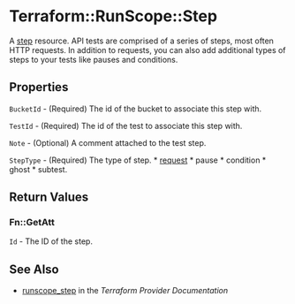 # Terraform::RunScope::Step

A [step](https://www.runscope.com/docs/api/steps) resource.
API tests are comprised of a series of steps, most often HTTP requests.
In addition to requests, you can also add additional types of steps to
your tests like pauses and conditions.

## Properties

`BucketId` - (Required) The id of the bucket to associate this step with.

`TestId` - (Required) The id of the test to associate this step with.

`Note` - (Optional) A comment attached to the test step.

`StepType` - (Required) The type of step. * [request](#request-steps) * pause * condition * ghost * subtest.


## Return Values

### Fn::GetAtt

`Id` - The ID of the step.

## See Also

* [runscope_step](https://www.terraform.io/docs/providers/runscope/r/step.html) in the _Terraform Provider Documentation_